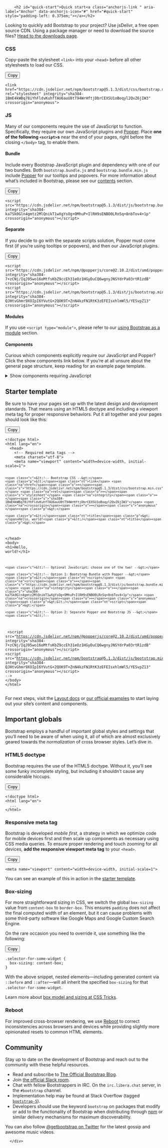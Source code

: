 <div class="bd-content ps-lg-4">
        

        <h2 id="quick-start">Quick start<a class="anchorjs-link " aria-label="Anchor" data-anchorjs-icon="#" href="#quick-start" style="padding-left: 0.375em;"></a></h2>
<p>Looking to quickly add Bootstrap to your project? Use jsDelivr, a free open source CDN. Using a package manager or need to download the source files? <a href="/docs/5.1/getting-started/download/">Head to the downloads page</a>.</p>
<h3 id="css">CSS<a class="anchorjs-link " aria-label="Anchor" data-anchorjs-icon="#" href="#css" style="padding-left: 0.375em;"></a></h3>
<p>Copy-paste the stylesheet <code>&lt;link&gt;</code> into your <code>&lt;head&gt;</code> before all other stylesheets to load our CSS.</p>
<div class="bd-clipboard"><button type="button" class="btn-clipboard" title="" data-bs-original-title="Copy to clipboard">Copy</button></div><div class="highlight"><pre tabindex="0" class="chroma"><code class="language-html" data-lang="html"><span class="p">&lt;</span><span class="nt">link</span> <span class="na">href</span><span class="o">=</span><span class="s">"https://cdn.jsdelivr.net/npm/bootstrap@5.1.3/dist/css/bootstrap.min.css"</span> <span class="na">rel</span><span class="o">=</span><span class="s">"stylesheet"</span> <span class="na">integrity</span><span class="o">=</span><span class="s">"sha384-1BmE4kWBq78iYhFldvKuhfTAU6auU8tT94WrHftjDbrCEXSU1oBoqyl2QvZ6jIW3"</span> <span class="na">crossorigin</span><span class="o">=</span><span class="s">"anonymous"</span><span class="p">&gt;</span>
</code></pre></div><h3 id="js">JS<a class="anchorjs-link " aria-label="Anchor" data-anchorjs-icon="#" href="#js" style="padding-left: 0.375em;"></a></h3>
<p>Many of our components require the use of JavaScript to function. Specifically, they require our own JavaScript plugins and <a href="https://popper.js.org/">Popper</a>. Place <strong>one of the following <code>&lt;script&gt;</code>s</strong> near the end of your pages, right before the closing <code>&lt;/body&gt;</code> tag, to enable them.</p>
<h4 id="bundle">Bundle<a class="anchorjs-link " aria-label="Anchor" data-anchorjs-icon="#" href="#bundle" style="padding-left: 0.375em;"></a></h4>
<p>Include every Bootstrap JavaScript plugin and dependency with one of our two bundles. Both <code>bootstrap.bundle.js</code> and <code>bootstrap.bundle.min.js</code> include <a href="https://popper.js.org/">Popper</a> for our tooltips and popovers. For more information about what’s included in Bootstrap, please see our <a href="/docs/5.1/getting-started/contents/#precompiled-bootstrap">contents</a> section.</p>
<div class="bd-clipboard"><button type="button" class="btn-clipboard" title="" data-bs-original-title="Copy to clipboard">Copy</button></div><div class="highlight"><pre tabindex="0" class="chroma"><code class="language-html" data-lang="html"><span class="p">&lt;</span><span class="nt">script</span> <span class="na">src</span><span class="o">=</span><span class="s">"https://cdn.jsdelivr.net/npm/bootstrap@5.1.3/dist/js/bootstrap.bundle.min.js"</span> <span class="na">integrity</span><span class="o">=</span><span class="s">"sha384-ka7Sk0Gln4gmtz2MlQnikT1wXgYsOg+OMhuP+IlRH9sENBO0LRn5q+8nbTov4+1p"</span> <span class="na">crossorigin</span><span class="o">=</span><span class="s">"anonymous"</span><span class="p">&gt;&lt;/</span><span class="nt">script</span><span class="p">&gt;</span>
</code></pre></div><h4 id="separate">Separate<a class="anchorjs-link " aria-label="Anchor" data-anchorjs-icon="#" href="#separate" style="padding-left: 0.375em;"></a></h4>
<p>If you decide to go with the separate scripts solution, Popper must come first (if you’re using tooltips or popovers), and then our JavaScript plugins.</p>
<div class="bd-clipboard"><button type="button" class="btn-clipboard" title="" data-bs-original-title="Copy to clipboard">Copy</button></div><div class="highlight"><pre tabindex="0" class="chroma"><code class="language-html" data-lang="html"><span class="p">&lt;</span><span class="nt">script</span> <span class="na">src</span><span class="o">=</span><span class="s">"https://cdn.jsdelivr.net/npm/@popperjs/core@2.10.2/dist/umd/popper.min.js"</span> <span class="na">integrity</span><span class="o">=</span><span class="s">"sha384-7+zCNj/IqJ95wo16oMtfsKbZ9ccEh31eOz1HGyDuCQ6wgnyJNSYdrPa03rtR1zdB"</span> <span class="na">crossorigin</span><span class="o">=</span><span class="s">"anonymous"</span><span class="p">&gt;&lt;/</span><span class="nt">script</span><span class="p">&gt;</span>
<span class="p">&lt;</span><span class="nt">script</span> <span class="na">src</span><span class="o">=</span><span class="s">"https://cdn.jsdelivr.net/npm/bootstrap@5.1.3/dist/js/bootstrap.min.js"</span> <span class="na">integrity</span><span class="o">=</span><span class="s">"sha384-QJHtvGhmr9XOIpI6YVutG+2QOK9T+ZnN4kzFN1RtK3zEFEIsxhlmWl5/YESvpZ13"</span> <span class="na">crossorigin</span><span class="o">=</span><span class="s">"anonymous"</span><span class="p">&gt;&lt;/</span><span class="nt">script</span><span class="p">&gt;</span>
</code></pre></div><h4 id="modules">Modules<a class="anchorjs-link " aria-label="Anchor" data-anchorjs-icon="#" href="#modules" style="padding-left: 0.375em;"></a></h4>
<p>If you use <code>&lt;script type="module"&gt;</code>, please refer to our <a href="/docs/5.1/getting-started/javascript/#using-bootstrap-as-a-module">using Bootstrap as a module</a> section.</p>
<h4 id="components">Components<a class="anchorjs-link " aria-label="Anchor" data-anchorjs-icon="#" href="#components" style="padding-left: 0.375em;"></a></h4>
<p>Curious which components explicitly require our JavaScript and Popper? Click the show components link below. If you’re at all unsure about the general page structure, keep reading for an example page template.</p>
<details>
<summary class="text-primary mb-3">Show components requiring JavaScript</summary>
<ul>
<li>Alerts for dismissing</li>
<li>Buttons for toggling states and checkbox/radio functionality</li>
<li>Carousel for all slide behaviors, controls, and indicators</li>
<li>Collapse for toggling visibility of content</li>
<li>Dropdowns for displaying and positioning (also requires <a href="https://popper.js.org/">Popper</a>)</li>
<li>Modals for displaying, positioning, and scroll behavior</li>
<li>Navbar for extending our Collapse plugin to implement responsive behavior</li>
<li>Offcanvases for displaying, positioning, and scroll behavior</li>
<li>Toasts for displaying and dismissing</li>
<li>Tooltips and popovers for displaying and positioning (also requires <a href="https://popper.js.org/">Popper</a>)</li>
<li>Scrollspy for scroll behavior and navigation updates</li>
</ul>

</details>
<h2 id="starter-template">Starter template<a class="anchorjs-link " aria-label="Anchor" data-anchorjs-icon="#" href="#starter-template" style="padding-left: 0.375em;"></a></h2>
<p>Be sure to have your pages set up with the latest design and development standards. That means using an HTML5 doctype and including a viewport meta tag for proper responsive behaviors. Put it all together and your pages should look like this:</p>
<div class="bd-clipboard"><button type="button" class="btn-clipboard" title="" data-bs-original-title="Copy to clipboard">Copy</button></div><div class="highlight"><pre tabindex="0" class="chroma"><code class="language-html" data-lang="html"><span class="cp">&lt;!doctype html&gt;</span>
<span class="p">&lt;</span><span class="nt">html</span> <span class="na">lang</span><span class="o">=</span><span class="s">"en"</span><span class="p">&gt;</span>
  <span class="p">&lt;</span><span class="nt">head</span><span class="p">&gt;</span>
    <span class="c">&lt;!-- Required meta tags --&gt;</span>
    <span class="p">&lt;</span><span class="nt">meta</span> <span class="na">charset</span><span class="o">=</span><span class="s">"utf-8"</span><span class="p">&gt;</span>
    <span class="p">&lt;</span><span class="nt">meta</span> <span class="na">name</span><span class="o">=</span><span class="s">"viewport"</span> <span class="na">content</span><span class="o">=</span><span class="s">"width=device-width, initial-scale=1"</span><span class="p">&gt;</span>

    <span class="c">&lt;!-- Bootstrap CSS --&gt;</span>
    <span class="p">&lt;</span><span class="nt">link</span> <span class="na">href</span><span class="o">=</span><span class="s">"https://cdn.jsdelivr.net/npm/bootstrap@5.1.3/dist/css/bootstrap.min.css"</span> <span class="na">rel</span><span class="o">=</span><span class="s">"stylesheet"</span> <span class="na">integrity</span><span class="o">=</span><span class="s">"sha384-1BmE4kWBq78iYhFldvKuhfTAU6auU8tT94WrHftjDbrCEXSU1oBoqyl2QvZ6jIW3"</span> <span class="na">crossorigin</span><span class="o">=</span><span class="s">"anonymous"</span><span class="p">&gt;</span>

    <span class="p">&lt;</span><span class="nt">title</span><span class="p">&gt;</span>Hello, world!<span class="p">&lt;/</span><span class="nt">title</span><span class="p">&gt;</span>
  <span class="p">&lt;/</span><span class="nt">head</span><span class="p">&gt;</span>
  <span class="p">&lt;</span><span class="nt">body</span><span class="p">&gt;</span>
    <span class="p">&lt;</span><span class="nt">h1</span><span class="p">&gt;</span>Hello, world!<span class="p">&lt;/</span><span class="nt">h1</span><span class="p">&gt;</span>

    <span class="c">&lt;!-- Optional JavaScript; choose one of the two! --&gt;</span>

    <span class="c">&lt;!-- Option 1: Bootstrap Bundle with Popper --&gt;</span>
    <span class="p">&lt;</span><span class="nt">script</span> <span class="na">src</span><span class="o">=</span><span class="s">"https://cdn.jsdelivr.net/npm/bootstrap@5.1.3/dist/js/bootstrap.bundle.min.js"</span> <span class="na">integrity</span><span class="o">=</span><span class="s">"sha384-ka7Sk0Gln4gmtz2MlQnikT1wXgYsOg+OMhuP+IlRH9sENBO0LRn5q+8nbTov4+1p"</span> <span class="na">crossorigin</span><span class="o">=</span><span class="s">"anonymous"</span><span class="p">&gt;&lt;/</span><span class="nt">script</span><span class="p">&gt;</span>

    <span class="c">&lt;!-- Option 2: Separate Popper and Bootstrap JS --&gt;</span>
    <span class="c">&lt;!--
</span><span class="c">    &lt;script src="https://cdn.jsdelivr.net/npm/@popperjs/core@2.10.2/dist/umd/popper.min.js" integrity="sha384-7+zCNj/IqJ95wo16oMtfsKbZ9ccEh31eOz1HGyDuCQ6wgnyJNSYdrPa03rtR1zdB" crossorigin="anonymous"&gt;&lt;/script&gt;
</span><span class="c">    &lt;script src="https://cdn.jsdelivr.net/npm/bootstrap@5.1.3/dist/js/bootstrap.min.js" integrity="sha384-QJHtvGhmr9XOIpI6YVutG+2QOK9T+ZnN4kzFN1RtK3zEFEIsxhlmWl5/YESvpZ13" crossorigin="anonymous"&gt;&lt;/script&gt;
</span><span class="c">    --&gt;</span>
  <span class="p">&lt;/</span><span class="nt">body</span><span class="p">&gt;</span>
<span class="p">&lt;/</span><span class="nt">html</span><span class="p">&gt;</span>
</code></pre></div><p>For next steps, visit the <a href="/docs/5.1/layout/grid/">Layout docs</a> or <a href="/docs/5.1/examples/">our official examples</a> to start laying out your site’s content and components.</p>
<h2 id="important-globals">Important globals<a class="anchorjs-link " aria-label="Anchor" data-anchorjs-icon="#" href="#important-globals" style="padding-left: 0.375em;"></a></h2>
<p>Bootstrap employs a handful of important global styles and settings that you’ll need to be aware of when using it, all of which are almost exclusively geared towards the <em>normalization</em> of cross browser styles. Let’s dive in.</p>
<h3 id="html5-doctype">HTML5 doctype<a class="anchorjs-link " aria-label="Anchor" data-anchorjs-icon="#" href="#html5-doctype" style="padding-left: 0.375em;"></a></h3>
<p>Bootstrap requires the use of the HTML5 doctype. Without it, you’ll see some funky incomplete styling, but including it shouldn’t cause any considerable hiccups.</p>
<div class="bd-clipboard"><button type="button" class="btn-clipboard" title="" data-bs-original-title="Copy to clipboard">Copy</button></div><div class="highlight"><pre tabindex="0" class="chroma"><code class="language-html" data-lang="html"><span class="cp">&lt;!doctype html&gt;</span>
<span class="p">&lt;</span><span class="nt">html</span> <span class="na">lang</span><span class="o">=</span><span class="s">"en"</span><span class="p">&gt;</span>
  ...
<span class="p">&lt;/</span><span class="nt">html</span><span class="p">&gt;</span>
</code></pre></div><h3 id="responsive-meta-tag">Responsive meta tag<a class="anchorjs-link " aria-label="Anchor" data-anchorjs-icon="#" href="#responsive-meta-tag" style="padding-left: 0.375em;"></a></h3>
<p>Bootstrap is developed <em>mobile first</em>, a strategy in which we optimize code for mobile devices first and then scale up components as necessary using CSS media queries. To ensure proper rendering and touch zooming for all devices, <strong>add the responsive viewport meta tag</strong> to your <code>&lt;head&gt;</code>.</p>
<div class="bd-clipboard"><button type="button" class="btn-clipboard" title="" data-bs-original-title="Copy to clipboard">Copy</button></div><div class="highlight"><pre tabindex="0" class="chroma"><code class="language-html" data-lang="html"><span class="p">&lt;</span><span class="nt">meta</span> <span class="na">name</span><span class="o">=</span><span class="s">"viewport"</span> <span class="na">content</span><span class="o">=</span><span class="s">"width=device-width, initial-scale=1"</span><span class="p">&gt;</span>
</code></pre></div><p>You can see an example of this in action in the <a href="#starter-template">starter template</a>.</p>
<h3 id="box-sizing">Box-sizing<a class="anchorjs-link " aria-label="Anchor" data-anchorjs-icon="#" href="#box-sizing" style="padding-left: 0.375em;"></a></h3>
<p>For more straightforward sizing in CSS, we switch the global <code>box-sizing</code> value from <code>content-box</code> to <code>border-box</code>. This ensures <code>padding</code> does not affect the final computed width of an element, but it can cause problems with some third-party software like Google Maps and Google Custom Search Engine.</p>
<p>On the rare occasion you need to override it, use something like the following:</p>
<div class="bd-clipboard"><button type="button" class="btn-clipboard" title="" data-bs-original-title="Copy to clipboard">Copy</button></div><div class="highlight"><pre tabindex="0" class="chroma"><code class="language-css" data-lang="css"><span class="p">.</span><span class="nc">selector-for-some-widget</span> <span class="p">{</span>
  <span class="k">box-sizing</span><span class="p">:</span> <span class="kc">content-box</span><span class="p">;</span>
<span class="p">}</span>
</code></pre></div><p>With the above snippet, nested elements—including generated content via <code>::before</code> and <code>::after</code>—will all inherit the specified <code>box-sizing</code> for that <code>.selector-for-some-widget</code>.</p>
<p>Learn more about <a href="https://css-tricks.com/box-sizing/">box model and sizing at CSS Tricks</a>.</p>
<h3 id="reboot">Reboot<a class="anchorjs-link " aria-label="Anchor" data-anchorjs-icon="#" href="#reboot" style="padding-left: 0.375em;"></a></h3>
<p>For improved cross-browser rendering, we use <a href="/docs/5.1/content/reboot/">Reboot</a> to correct inconsistencies across browsers and devices while providing slightly more opinionated resets to common HTML elements.</p>
<h2 id="community">Community<a class="anchorjs-link " aria-label="Anchor" data-anchorjs-icon="#" href="#community" style="padding-left: 0.375em;"></a></h2>
<p>Stay up to date on the development of Bootstrap and reach out to the community with these helpful resources.</p>
<ul>
<li>Read and subscribe to <a href="https://blog.getbootstrap.com/">The Official Bootstrap Blog</a>.</li>
<li>Join <a href="https://bootstrap-slack.herokuapp.com/">the official Slack room</a>.</li>
<li>Chat with fellow Bootstrappers in IRC. On the <code>irc.libera.chat</code> server, in the <code>#bootstrap</code> channel.</li>
<li>Implementation help may be found at Stack Overflow (tagged <a href="https://stackoverflow.com/questions/tagged/bootstrap-5"><code>bootstrap-5</code></a>).</li>
<li>Developers should use the keyword <code>bootstrap</code> on packages that modify or add to the functionality of Bootstrap when distributing through <a href="https://www.npmjs.com/search?q=keywords:bootstrap">npm</a> or similar delivery mechanisms for maximum discoverability.</li>
</ul>
<p>You can also follow <a href="https://twitter.com/getbootstrap">@getbootstrap on Twitter</a> for the latest gossip and awesome music videos.</p>

      </div>
